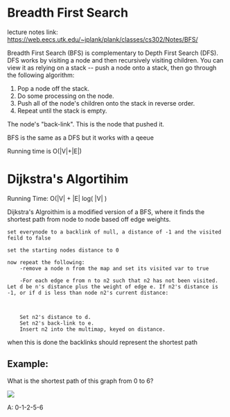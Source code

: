 # Breadth First Search
lecture notes link: https://web.eecs.utk.edu/~jplank/plank/classes/cs302/Notes/BFS/


Breadth First Search (BFS) is complementary to Depth First Search (DFS). DFS works by visiting a node and then recursively visiting children. You can view it as relying on a stack -- push a node onto a stack, then go through the following algorithm:
1. Pop a node off the stack.
2. Do some processing on the node.
3. Push all of the node's children onto the stack in reverse order.
4. Repeat until the stack is empty.


The node's "back-link". This is the node that pushed it.

BFS is the same as a DFS but it works with a qeeue

Running time is O(|V|+|E|)

# Dijkstra's Algortihim

Running Time: O(|V| + |E| log( |V| )

Dijkstra's Algroithim is a modified version of a BFS, where it finds the shortest path from node to node based off edge weights.

```
set everynode to a backlink of null, a distance of -1 and the visited feild to false

set the starting nodes distance to 0

now repeat the following:
    -remove a node n from the map and set its visited var to true
    
    -For each edge e from n to n2 such that n2 has not been visited. Let d be n's distance plus the weight of edge e. If n2's distance is -1, or if d is less than node n2's current distance:



    Set n2's distance to d.
    Set n2's back-link to e.
    Insert n2 into the multimap, keyed on distance.

```

when this is done the backlinks should represent the shortest path


## Example:

What is the shortest path of this graph from 0 to 6?

![](http://web.eecs.utk.edu/~jplank/plank/classes/cs302/Notes/BFS/img/Ex-Graph-W.png)

A: 0-1-2-5-6



